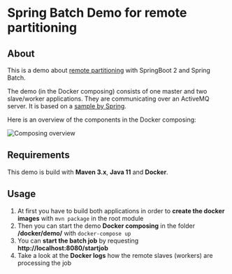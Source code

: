 # Spring Batch Demo for remote partitioning

## About
This is a demo about [remote partitioning](https://docs.spring.io/spring-batch/4.1.x/reference/html/index-single.html#partitioning) with SpringBoot 2 and Spring Batch.

The demo (in the Docker composing) consists of one master and two slave/worker applications. They are communicating over an ActiveMQ server. It is based on
a [sample by Spring](https://github.com/spring-projects/spring-batch/tree/master/spring-batch-samples/src/main/java/org/springframework/batch/sample/remotepartitioning).

Here is an overview of the components in the Docker composing:

![Composing overview](docs/ovoerview.png?raw=true "Composing overview")

## Requirements
This demo is build with **Maven 3.x**, **Java 11** and **Docker**.

## Usage
1. At first you have to build both applications in order to **create the docker images** with `mvn package` in the root module
2. Then you can start the demo **Docker composing** in the folder **/docker/demo/** with `docker-compose up`
3. You can **start the batch job** by requesting **http://localhost:8080/startjob**
4. Take a look at the **Docker logs** how the remote slaves (workers) are processing the job
